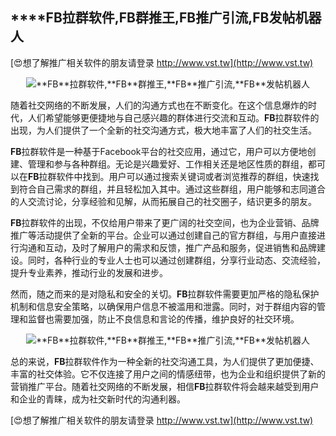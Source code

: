 ## ****FB**拉群软件,**FB**群推王,**FB**推广引流,**FB**发帖机器人**

[😍想了解推广相关软件的朋友请登录 http://www.vst.tw](http://www.vst.tw)

 <center><img src="https://vst.tw/MP4/tuiguang/png/6.png" alt="**FB**拉群软件,**FB**群推王,**FB**推广引流,**FB**发帖机器人"></center>

随着社交网络的不断发展，人们的沟通方式也在不断变化。在这个信息爆炸的时代，人们希望能够更便捷地与自己感兴趣的群体进行交流和互动。**FB**拉群软件的出现，为人们提供了一个全新的社交沟通方式，极大地丰富了人们的社交生活。

**FB**拉群软件是一种基于Facebook平台的社交应用，通过它，用户可以方便地创建、管理和参与各种群组。无论是兴趣爱好、工作相关还是地区性质的群组，都可以在**FB**拉群软件中找到。用户可以通过搜索关键词或者浏览推荐的群组，快速找到符合自己需求的群组，并且轻松加入其中。通过这些群组，用户能够和志同道合的人交流讨论，分享经验和见解，从而拓展自己的社交圈子，结识更多的朋友。

**FB**拉群软件的出现，不仅给用户带来了更广阔的社交空间，也为企业营销、品牌推广等活动提供了全新的平台。企业可以通过创建自己的官方群组，与用户直接进行沟通和互动，及时了解用户的需求和反馈，推广产品和服务，促进销售和品牌建设。同时，各种行业的专业人士也可以通过创建群组，分享行业动态、交流经验，提升专业素养，推动行业的发展和进步。

然而，随之而来的是对隐私和安全的关切。**FB**拉群软件需要更加严格的隐私保护机制和信息安全策略，以确保用户信息不被滥用和泄露。同时，对于群组内容的管理和监督也需要加强，防止不良信息和言论的传播，维护良好的社交环境。

 <center><img src="https://vst.tw/MP4/tuiguang/png/6.png" alt="**FB**拉群软件,**FB**群推王,**FB**推广引流,**FB**发帖机器人"></center>

总的来说，**FB**拉群软件作为一种全新的社交沟通工具，为人们提供了更加便捷、丰富的社交体验。它不仅连接了用户之间的情感纽带，也为企业和组织提供了新的营销推广平台。随着社交网络的不断发展，相信**FB**拉群软件将会越来越受到用户和企业的青睐，成为社交新时代的沟通利器。

[😍想了解推广相关软件的朋友请登录 http://www.vst.tw](http://www.vst.tw)



